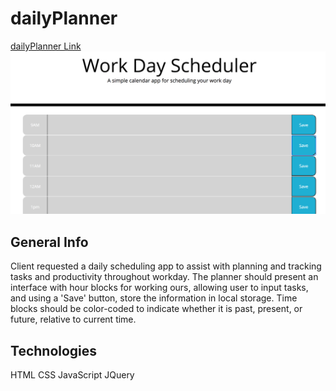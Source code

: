 # dailyPlanner

[dailyPlanner Link](https://matthanson333.github.io/dailyPlanner/)
![Screenshot of Project](screenshot.png)

## General Info

Client requested a daily scheduling app to assist with planning and tracking tasks and productivity throughout workday. The planner should present an interface with hour blocks for working ours, allowing user to input tasks, and using a 'Save' button, store the information in local storage. Time blocks should be color-coded to indicate whether it is past, present, or future, relative to current time.

## Technologies

HTML
CSS
JavaScript
JQuery
